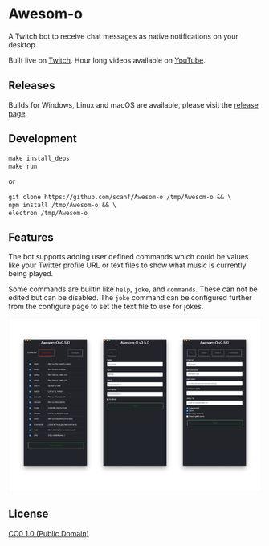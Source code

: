 # Awesom-o

A Twitch bot to receive chat messages as native notifications on your desktop.

Built live on [Twitch][c]. Hour long videos available on [YouTube][0].

## Releases

Builds for Windows, Linux and macOS are available, please visit the [release
page][1].

## Development

    make install_deps
    make run

or

	git clone https://github.com/scanf/Awesom-o /tmp/Awesom-o && \
	npm install /tmp/Awesom-o && \
	electron /tmp/Awesom-o

## Features

The bot supports adding user defined commands which could be values like your
Twitter profile URL or text files to show what music is currently being played.

Some commands are builtin like `help`, `joke`, and `commands`. These can not be
edited but can be disabled. The `joke` command can be configured further from
the configure page to set the text file to use for jokes.

![Screenshot](Screenshots/screenshot.png)

## License

[CC0 1.0 (Public Domain)](LICENSE.md)

[c]: https://www.twitch.tv/ccscanf
[0]: https://www.youtube.com/playlist?list=PL6ETvzpSGtt3XnmnBtmAldrpGA0lK6uAG
[1]: https://github.com/scanf/Awesom-o/releases
